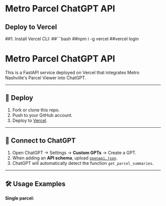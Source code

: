 # Metro Parcel ChatGPT API

## Deploy to Vercel

##1. Install Vercel CLI:
##```bash
##npm i -g vercel
##vercel login
# Metro Parcel ChatGPT API

This is a FastAPI service deployed on Vercel that integrates Metro Nashville's Parcel Viewer into ChatGPT.

---

## 🚀 Deploy

1. Fork or clone this repo.
2. Push to your GitHub account.
3. Deploy to [Vercel](https://vercel.com).

---

## 🔌 Connect to ChatGPT

1. Open ChatGPT → Settings → **Custom GPTs** → Create a GPT.
2. When adding an **API schema**, upload [`openapi.json`](./openapi.json).
3. ChatGPT will automatically detect the function `get_parcel_summaries`.

---

## 🛠 Usage Examples

**Single parcel:**
